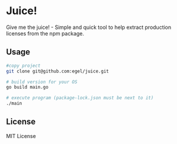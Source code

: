 # Juice!

Give me the juice! - Simple and quick tool to help extract production licenses from the npm package.

## Usage

```bash
#copy project
git clone git@github.com:egel/juice.git

# build version for your OS
go build main.go

# execute program (package-lock.json must be next to it)
./main
```

## License

MIT License